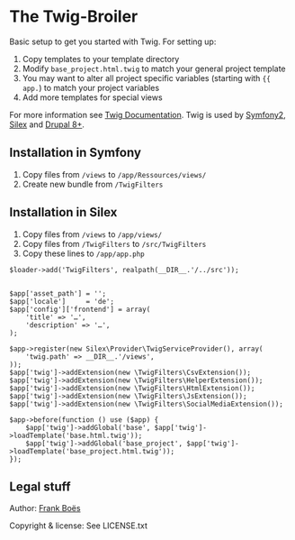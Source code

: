 The Twig-Broiler
============

Basic setup to get you started with Twig. For setting up:

1. Copy templates to your template directory
2. Modify `base_project.html.twig` to match your general project template
3. You may want to alter all project specific variables (starting with `{{ app.`) to match your project variables
4. Add more templates for special views

For more information see [Twig Documentation](http://twig.sensiolabs.org/). Twig is used by [Symfony2](http://symfony.com/doc/current/book/templating.html), [Silex](http://silex.sensiolabs.org/doc/providers/twig.html) and [Drupal 8+](http://anthonyringoet.be/post/introduction-to-twig/).

Installation in Symfony
-----

1. Copy files from `/views` to `/app/Ressources/views/`
2. Create new bundle from `/TwigFilters`

Installation in Silex
-----

1. Copy files from `/views` to `/app/views/`
2. Copy files from `/TwigFilters` to `/src/TwigFilters`
3. Copy these lines to `/app/app.php`

```
$loader->add('TwigFilters', realpath(__DIR__.'/../src'));


$app['asset_path'] = '';
$app['locale']     = 'de';
$app['config']['frontend'] = array(
	'title' => '…',
	'description' => '…',
);

$app->register(new Silex\Provider\TwigServiceProvider(), array(
	'twig.path' => __DIR__.'/views',
));
$app['twig']->addExtension(new \TwigFilters\CsvExtension());
$app['twig']->addExtension(new \TwigFilters\HelperExtension());
$app['twig']->addExtension(new \TwigFilters\HtmlExtension());
$app['twig']->addExtension(new \TwigFilters\JsExtension());
$app['twig']->addExtension(new \TwigFilters\SocialMediaExtension());

$app->before(function () use ($app) {
	$app['twig']->addGlobal('base', $app['twig']->loadTemplate('base.html.twig'));
	$app['twig']->addGlobal('base_project', $app['twig']->loadTemplate('base_project.html.twig'));
});
```

Legal stuff
-----------

Author: [Frank Boës](http://3960.org)

Copyright & license: See LICENSE.txt